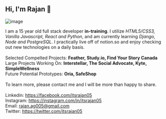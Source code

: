 ## Hi, I'm Rajan 👋

<img src="https://i.ibb.co/gTGQdrS/main.png" alt="image" />

I am a 15 year old full stack developer **in-training**. I utilize _HTML5/CSS3, Vanilla Javascript, React and Python_, and am currently learning _Django, Node and PostgreSQL_. I practically live off of notion.so and enjoy checking out new technologies on a daily basis.<br><br>
Selected Compelted Projects: __Feather, Study.io, Find Your Story Canada__ <br> 
Large Projects Working On: __Interstellar, The Social Advocate, Kyte, SimpleWellness__<br> 
Future Potential Prototypes: __Oria, SafeShop__ 
<br><br> 
To learn more, please contact me and I will be more than happy to share. 
<br><br>
Linkedin: https://facebook.com/itsrajan05 <br> 
Instagram: https://instagram.com/in/itsrajan05<br> 
Email: rajan.ag005@gmail.com<br>
Twitter: https://twitter.com/itsrajan05<br> 
 
 
